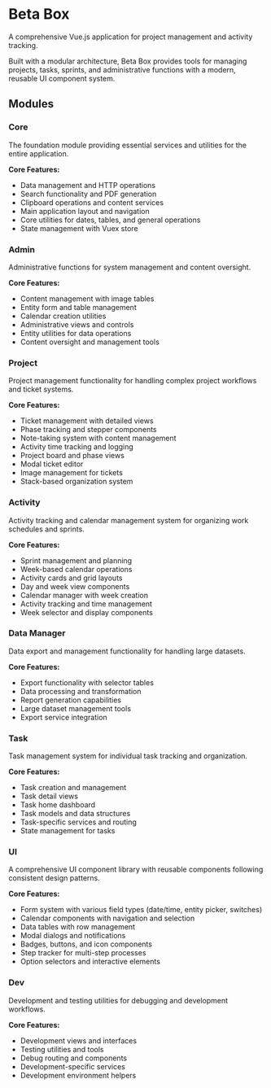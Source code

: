 # Beta Box

A comprehensive Vue.js application for project management and activity tracking.

Built with a modular architecture, Beta Box provides tools for managing projects, tasks, sprints, and administrative functions with a modern, reusable UI component system.

## Modules

### Core
The foundation module providing essential services and utilities for the entire application.

**Core Features:**
- Data management and HTTP operations
- Search functionality and PDF generation
- Clipboard operations and content services
- Main application layout and navigation
- Core utilities for dates, tables, and general operations
- State management with Vuex store

### Admin
Administrative functions for system management and content oversight.

**Core Features:**
- Content management with image tables
- Entity form and table management
- Calendar creation utilities
- Administrative views and controls
- Entity utilities for data operations
- Content oversight and management tools

### Project
Project management functionality for handling complex project workflows and ticket systems.

**Core Features:**
- Ticket management with detailed views
- Phase tracking and stepper components
- Note-taking system with content management
- Activity time tracking and logging
- Project board and phase views
- Modal ticket editor
- Image management for tickets
- Stack-based organization system

### Activity
Activity tracking and calendar management system for organizing work schedules and sprints.

**Core Features:**
- Sprint management and planning
- Week-based calendar operations
- Activity cards and grid layouts
- Day and week view components
- Calendar manager with week creation
- Activity tracking and time management
- Week selector and display components


### Data Manager
Data export and management functionality for handling large datasets.

**Core Features:**
- Export functionality with selector tables
- Data processing and transformation
- Report generation capabilities
- Large dataset management tools
- Export service integration

### Task
Task management system for individual task tracking and organization.

**Core Features:**
- Task creation and management
- Task detail views
- Task home dashboard
- Task models and data structures
- Task-specific services and routing
- State management for tasks

### UI
A comprehensive UI component library with reusable components following consistent design patterns.

**Core Features:**
- Form system with various field types (date/time, entity picker, switches)
- Calendar components with navigation and selection
- Data tables with row management
- Modal dialogs and notifications
- Badges, buttons, and icon components
- Step tracker for multi-step processes
- Option selectors and interactive elements

### Dev
Development and testing utilities for debugging and development workflows.

**Core Features:**
- Development views and interfaces
- Testing utilities and tools
- Debug routing and components
- Development-specific services
- Development environment helpers
